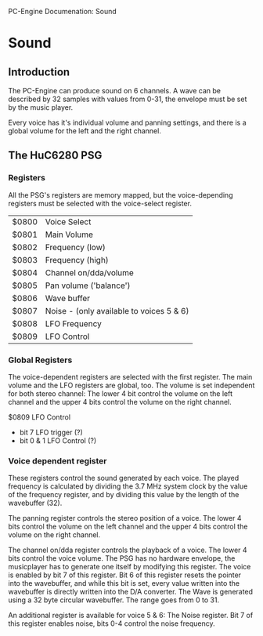  PC-Engine Documenation: Sound

Sound
=====

Introduction
------------

The PC-Engine can produce sound on 6 channels. A wave can be described by 32 samples with values from 0-31, the envelope must be set by the music player.

Every voice has it's individual volume and panning settings, and there is a global volume for the left and the right channel.

The HuC6280 PSG
---------------

### Registers

All the PSG's registers are memory mapped, but the voice-depending registers must be selected with the voice-select register.

|     |     |
| --- | --- |
| $0800 | Voice Select |
| $0801 | Main Volume |
| $0802 | Frequency (low) |
| $0803 | Frequency (high) |
| $0804 | Channel on/dda/volume |
| $0805 | Pan volume ('balance') |
| $0806 | Wave buffer |
| $0807 | Noise - (only available to voices 5 & 6) |
| $0808 | LFO Frequency |
| $0809 | LFO Control |

### Global Registers

The voice-dependent registers are selected with the first register. The main volume and the LFO registers are global, too. The volume is set independent for both stereo channel: The lower 4 bit control the volume on the left channel and the upper 4 bits control the volume on the right channel.

$0809 LFO Control

* bit 7 LFO trigger (?)
* bit 0 & 1 LFO Control (?)

### Voice dependent register

These registers control the sound generated by each voice. The played frequency is calculated by dividing the 3.7 MHz system clock by the value of the frequency register, and by dividing this value by the length of the wavebuffer (32).

The panning register controls the stereo position of a voice. The lower 4 bits control the volume on the left channel and the upper 4 bits control the volume on the right channel.

The channel on/dda register controls the playback of a voice. The lower 4 bits control the voice volume. The PSG has no hardware envelope, the musicplayer has to generate one itself by modifying this register. The voice is enabled by bit 7 of this register. Bit 6 of this register resets the pointer into the wavebuffer, and while this bit is set, every value written into the wavebuffer is directly written into the D/A converter. The Wave is generated using a 32 byte circular wavebuffer. The range goes from 0 to 31.

An additional register is available for voice 5 & 6: The Noise register. Bit 7 of this register enables noise, bits 0-4 control the noise frequency.